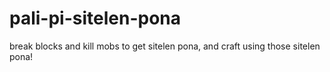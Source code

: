 # pali-pi-sitelen-pona
break blocks and kill mobs to get sitelen pona, and craft using those sitelen pona!
